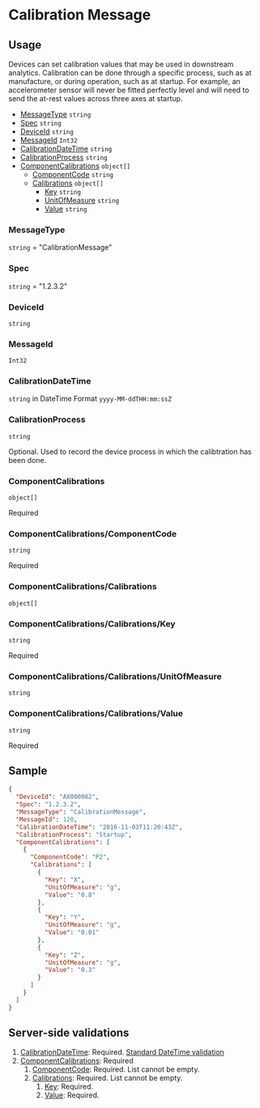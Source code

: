 # Calibration Message
## Usage
Devices can set calibration values that may be used in downstream analytics. Calibration can be done through a specific process, such as at manufacture, or during operation, such as at startup. For example, an accelerometer sensor will never be fitted perfectly level and will need to send the at-rest values across three axes at startup.

* [MessageType](#messagetype) ```string```
* [Spec](#spec) ```string```
* [DeviceId](#deviceid) ```string```
* [MessageId](#messageid) ```Int32```
* [CalibrationDateTime](#calibrationdatetime) ```string```
* [CalibrationProcess](#calibrationprocess) ```string```
* [ComponentCalibrations](#componentcalibrations) ```object[]```
    * [ComponentCode](#componentcalibrationscomponentcode) ```string``` 
    * [Calibrations](#componentcalibrationscalibrations) ```object[]```
        * [Key](#componentcalibrationscalibrationskey) ```string``` 
        * [UnitOfMeasure](#componentcalibrationscalibrationsunitofmeasure) ```string``` 
        * [Value](#componentcalibrationscalibrationsvalue) ```string``` 

### MessageType
```string``` = "CalibrationMessage"
### Spec
```string``` = "1.2.3.2"
### DeviceId
```string``` 
### MessageId
```Int32```
### CalibrationDateTime
```string``` in DateTime Format ```yyyy-MM-ddTHH:mm:ssZ```
### CalibrationProcess
```string``` 

Optional. Used to record the device process in which the calibtration has been done.

### ComponentCalibrations
```object[]```

Required

### ComponentCalibrations/ComponentCode 
```string```

Required

### ComponentCalibrations/Calibrations
```object[]```

### ComponentCalibrations/Calibrations/Key
```string``` 

Required

### ComponentCalibrations/Calibrations/UnitOfMeasure
```string``` 

### ComponentCalibrations/Calibrations/Value
```string``` 

Required

## Sample
```JSON
{
  "DeviceId": "AX000002",
  "Spec": "1.2.3.2",
  "MessageType": "CalibrationMessage",
  "MessageId": 120,
  "CalibrationDateTime": "2016-11-03T11:20:43Z",
  "CalibrationProcess": "Startup",
  "ComponentCalibrations": [
    {
      "ComponentCode": "P2",
      "Calibrations": [
        {
          "Key": "X",
          "UnitOfMeasure": "g",
          "Value": "0.8"
        },
        {
          "Key": "Y",
          "UnitOfMeasure": "g",
          "Value": "0.01"
        },
        {
          "Key": "Z",
          "UnitOfMeasure": "g",
          "Value": "0.3"
        }
      ]
    }
  ]
}
```
## Server-side validations
1.	[CalibrationDateTime](#calibrationdatetime): Required. [Standard DateTime validation](../00-UsageNotes/DateTime-Formatting.md#standardddateTimevalidation)
2.	[ComponentCalibrations](#componentcalibrations): Required
    1.	[ComponentCode](#componentcalibrationscomponentcode): Required. List cannot be empty.
    2.	[Calibrations](#componentcalibrationscalibrations): Required. List cannot be empty.
        1.	[Key](#componentcalibrationscalibrationskey): Required.
        2.	[Value](#componentcalibrationscalibrationsvalue): Required.